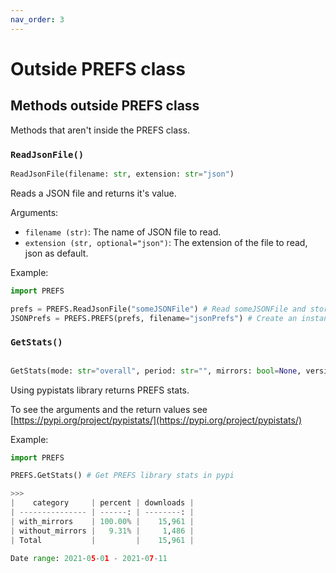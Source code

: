 ```yaml
---
nav_order: 3
---
```



# Outside PREFS class

## Methods outside PREFS class

Methods that aren't inside the PREFS class.

### `ReadJsonFile()`

```python
ReadJsonFile(filename: str, extension: str="json")
```

Reads a JSON file and returns it's value.

Arguments:

-   `filename (str)`: The name of JSON file to read.
-   `extension (str, optional="json")`: The extension of the file to read, json as default.

Example:

```python
import PREFS

prefs = PREFS.ReadJsonFile("someJSONFile") # Read someJSONFile and store it's value in prefs
JSONPrefs = PREFS.PREFS(prefs, filename="jsonPrefs") # Create an instance of the PREFS class using a json file as input for the prefs argument

```

### `GetStats()`

```python

GetStats(mode: str="overall", period: str="", mirrors: bool=None, version: str="", os: str="", format: str="markdown")
```

Using pypistats library returns PREFS stats.

To see the arguments and the return values see [https://pypi.org/project/pypistats/](https://pypi.org/project/pypistats/)

Example:

```python
import PREFS

PREFS.GetStats() # Get PREFS library stats in pypi

>>>
|    category     | percent | downloads |
| --------------- | ------: | --------: |
| with_mirrors    | 100.00% |    15,961 |
| without_mirrors |   9.31% |     1,486 |
| Total           |         |    15,961 |

Date range: 2021-05-01 - 2021-07-11

```
